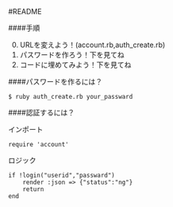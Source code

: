 #README

####手順

0. URLを変えよう！(account.rb,auth_create.rb)
1. パスワードを作ろう！下を見てね
2. コードに埋めてみよう！下を見てね

####パスワードを作るには？

```
$ ruby auth_create.rb your_passward
```

####認証するには？

インポート

```
require 'account'
```

ロジック

```
if !login("userid","passward")
    render :json => {"status":"ng"}
    return
end
```